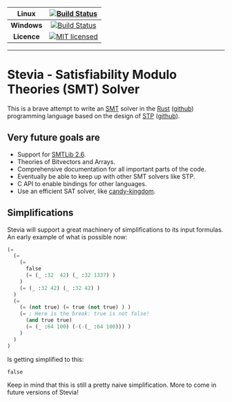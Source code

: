 | **Linux** | [![Build Status](https://travis-ci.org/Robbepop/stevia.svg?branch=master)](https://travis-ci.org/Robbepop/stevia) |
|:-:|:-:|
| **Windows** | [![Build Status](https://ci.appveyor.com/api/projects/status/16fc9l6rtroo4xqd?svg=true)](https://ci.appveyor.com/project/Robbepop/stevia/branch/master) |
| **Licence** | [![MIT licensed](https://img.shields.io/badge/license-MIT-blue.svg)](./LICENSE) |

---

# Stevia - Satisfiability Modulo Theories (SMT) Solver

This is a brave attempt to write an [SMT](https://en.wikipedia.org/wiki/Satisfiability_modulo_theories) solver in the [Rust](https://www.rust-lang.org/) ([github](https://github.com/rust-lang/rust)) programming language based on the design of [STP](http://stp.github.io/) ([github](https://github.com/stp/stp)).

## Very future goals are
- Support for [SMTLib 2.6](http://smtlib.cs.uiowa.edu/papers/smt-lib-reference-v2.6-draft-3.pdf).
- Theories of Bitvectors and Arrays.
- Comprehensive documentation for all important parts of the code.
- Eventually be able to keep up with other SMT solvers like STP.
- C API to enable bindings for other languages.
- Use an efficient SAT solver, like [candy-kingdom](https://github.com/Udopia/candy-kingdom).

## Simplifications

Stevia will support a great machinery of simplifications to its input formulas.
An early example of what is possible now:

```lisp
(=
  (=
    (=
      false
      (= (_ :32  42) (_ :32 1337) )
    )
    (= (_ :32 42) (_ :32 42) )
  )
  (=
    (= (not true) (= true (not true) ) )
    (= ; Here is the break: true is not false!
      (and true true)
      (= (_ :64 100) (-(-(_ :64 100))) )
    )
  )
)
```

Is getting simplified to this:

```lisp
false
```

Keep in mind that this is still a pretty naive simplification. More to come in future versions of Stevia!
